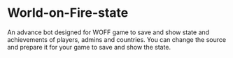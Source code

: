 # World-on-Fire-state
An advance bot designed for WOFF game to save and show state and achievements of players, admins and countries.
You can change the source and prepare it for your game to save and show the state.
